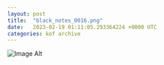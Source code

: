 ```yaml
---
layout:	post
title:	"black_notes_0016.png"
date:	2023-02-19 01:11:05.293364224 +0000 UTC
categories:	kof archive
---
```


![Image Alt](https://k0f.github.io/assets/black_notes_0016.png)